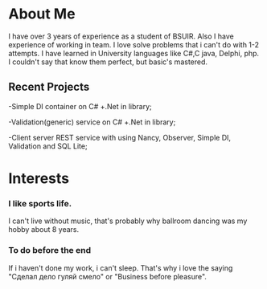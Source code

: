 # About Me

I have over 3 years of experience as a student of BSUIR. Also I have experience of working in team.
I love solve problems that i can't do with 1-2 attempts. I have learned in University languages like C#,C
java, Delphi, php. I couldn't say that know them perfect, but basic's mastered. 

## Recent Projects

-Simple DI container on C# +.Net in library;

-Validation(generic) service on C# +.Net in library;

-Client server REST service with using Nancy, Observer, Simple DI, Validation and SQL Lite;


# Interests

### I like sports life. 
I can't live without music, that's probably why ballroom dancing was my hobby about 8 years.

### To do before the end
If i haven't done my work, i can't sleep. That's why i love the saying "Сделал дело гуляй смело" or "Business before pleasure".

